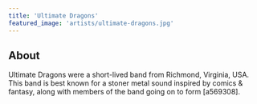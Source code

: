 ```yaml
---
title: 'Ultimate Dragons'
featured_image: 'artists/ultimate-dragons.jpg'
---
```


## About

Ultimate Dragons were a short-lived band from Richmond, Virginia, USA. This band is best known for a stoner metal sound inspired by comics & fantasy, along with members of the band going on to form [a569308].
